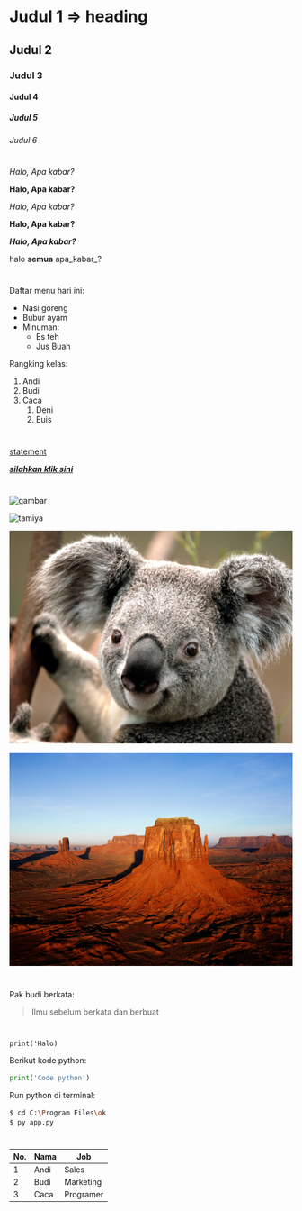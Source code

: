 # Judul 1  => heading
## Judul 2
### Judul 3
#### Judul 4
##### Judul 5
###### Judul 6
# 

*Halo, Apa kabar?*

**Halo, Apa kabar?**

_Halo, Apa kabar?_

__Halo, Apa kabar?__

__*Halo, Apa kabar?*__

halo **semua** apa_kabar_?

#

Daftar menu hari ini:
- Nasi goreng
- Bubur ayam
- Minuman:
    - Es teh
    - Jus Buah

Rangking kelas:
1. Andi
1. Budi
1. Caca
    1. Deni
    1. Euis
#

[statement](link)

**_[silahkan klik sini](www.google.com)_**

#
![gambar](link)

![tamiya](https://www.rcjaz.com/images/tamiya_mini_4wd_series/mini_4wd_car_kit/b_19440.jpg)

![halo](./Koala.jpg)

![halo](./profil/Desert.jpg)

#

Pak budi berkata:
> Ilmu sebelum berkata dan berbuat

#

```
print('Halo)
```

Berikut kode python:
```python
print('Code python')
```
Run python di terminal:
```bash
$ cd C:\Program Files\ok
$ py app.py
```

#

No. | Nama | Job
--- | --- | ---
1 | Andi | Sales
2 | Budi | Marketing
3 | Caca | Programer